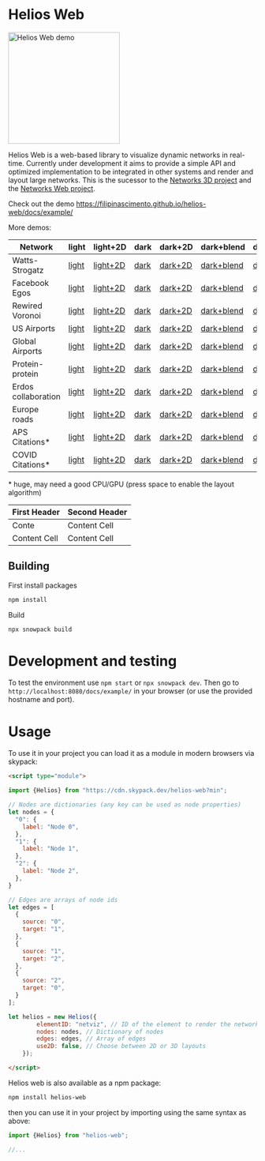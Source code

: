 # Helios Web
<img width="226" alt="Helios Web demo" src="https://github.com/filipinascimento/helios-web/raw/main/media/WS_very_low.gif">

Helios Web is a web-based library to visualize dynamic networks in real-time. Currently under development it aims to provide a simple API and optimized implementation to be integrated in other systems and render and layout large networks. This is the sucessor to the [Networks 3D project](https://filipinascimento.github.io/networks3d/) and the [Networks Web project](https://filipinascimento.github.io/software/networksweb/).

Check out the demo https://filipinascimento.github.io/helios-web/docs/example/

More demos:

| Network | light | light+2D | dark | dark+2D | dark+blend | dark+blend+2D |
| ------- | ----- | -------- | ---- | ------- | ---------- | ------------- |
| Watts-Strogatz | [light](https://filipinascimento.github.io/helios-web/docs/example/?network=WS_10000_10_001) | [light+2D](https://filipinascimento.github.io/helios-web/docs/example/?network=WS_10000_10_001&use2d) | [dark](https://filipinascimento.github.io/helios-web/docs/example/?network=WS_10000_10_001&dark) | [dark+2D](https://filipinascimento.github.io/helios-web/docs/example/?network=WS_10000_10_001&dark&use2d) | [dark+blend](https://filipinascimento.github.io/helios-web/docs/example/?network=WS_10000_10_001&dark&additive) | [dark+blend+2D](https://filipinascimento.github.io/helios-web/docs/example/?network=WS_10000_10_001&dark&additive&use2d) |
| Facebook Egos | [light](https://filipinascimento.github.io/helios-web/docs/example/?network=Facebook_combined) | [light+2D](https://filipinascimento.github.io/helios-web/docs/example/?network=Facebook_combined&use2d) | [dark](https://filipinascimento.github.io/helios-web/docs/example/?network=Facebook_combined&dark) | [dark+2D](https://filipinascimento.github.io/helios-web/docs/example/?network=Facebook_combined&dark&use2d) | [dark+blend](https://filipinascimento.github.io/helios-web/docs/example/?network=Facebook_combined&dark&additive) | [dark+blend+2D](https://filipinascimento.github.io/helios-web/docs/example/?network=Facebook_combined&dark&additive&use2d) |
| Rewired Voronoi | [light](https://filipinascimento.github.io/helios-web/docs/example/?network=RVOR) | [light+2D](https://filipinascimento.github.io/helios-web/docs/example/?network=RVOR&use2d) | [dark](https://filipinascimento.github.io/helios-web/docs/example/?network=RVOR&dark) | [dark+2D](https://filipinascimento.github.io/helios-web/docs/example/?network=RVOR&dark&use2d) | [dark+blend](https://filipinascimento.github.io/helios-web/docs/example/?network=RVOR&dark&additive) | [dark+blend+2D](https://filipinascimento.github.io/helios-web/docs/example/?network=RVOR&dark&additive&use2d) |
| US Airports | [light](https://filipinascimento.github.io/helios-web/docs/example/?network=USairport_2010) | [light+2D](https://filipinascimento.github.io/helios-web/docs/example/?network=USairport_2010&use2d) | [dark](https://filipinascimento.github.io/helios-web/docs/example/?network=USairport_2010&dark) | [dark+2D](https://filipinascimento.github.io/helios-web/docs/example/?network=USairport_2010&dark&use2d) | [dark+blend](https://filipinascimento.github.io/helios-web/docs/example/?network=USairport_2010&dark&additive) | [dark+blend+2D](https://filipinascimento.github.io/helios-web/docs/example/?network=USairport_2010&dark&additive&use2d) |
| Global Airports | [light](https://filipinascimento.github.io/helios-web/docs/example/?network=Airports) | [light+2D](https://filipinascimento.github.io/helios-web/docs/example/?network=Airports&use2d) | [dark](https://filipinascimento.github.io/helios-web/docs/example/?network=Airports&dark) | [dark+2D](https://filipinascimento.github.io/helios-web/docs/example/?network=Airports&dark&use2d) | [dark+blend](https://filipinascimento.github.io/helios-web/docs/example/?network=Airports&dark&additive) | [dark+blend+2D](https://filipinascimento.github.io/helios-web/docs/example/?network=Airports&dark&additive&use2d) |
| Protein-protein | [light](https://filipinascimento.github.io/helios-web/docs/example/?network=bio-dmela) | [light+2D](https://filipinascimento.github.io/helios-web/docs/example/?network=bio-dmela&use2d) | [dark](https://filipinascimento.github.io/helios-web/docs/example/?network=bio-dmela&dark) | [dark+2D](https://filipinascimento.github.io/helios-web/docs/example/?network=bio-dmela&dark&use2d) | [dark+blend](https://filipinascimento.github.io/helios-web/docs/example/?network=bio-dmela&dark&additive) | [dark+blend+2D](https://filipinascimento.github.io/helios-web/docs/example/?network=bio-dmela&dark&additive&use2d) |
| Erdos collaboration | [light](https://filipinascimento.github.io/helios-web/docs/example/?network=ca-Erdos992) | [light+2D](https://filipinascimento.github.io/helios-web/docs/example/?network=ca-Erdos992&use2d) | [dark](https://filipinascimento.github.io/helios-web/docs/example/?network=ca-Erdos992&dark) | [dark+2D](https://filipinascimento.github.io/helios-web/docs/example/?network=ca-Erdos992&dark&use2d) | [dark+blend](https://filipinascimento.github.io/helios-web/docs/example/?network=ca-Erdos992&dark&additive) | [dark+blend+2D](https://filipinascimento.github.io/helios-web/docs/example/?network=ca-Erdos992&dark&additive&use2d) |
| Europe roads | [light](https://filipinascimento.github.io/helios-web/docs/example/?network=road-euroroad) | [light+2D](https://filipinascimento.github.io/helios-web/docs/example/?network=road-euroroad&use2d) | [dark](https://filipinascimento.github.io/helios-web/docs/example/?network=road-euroroad&dark) | [dark+2D](https://filipinascimento.github.io/helios-web/docs/example/?network=road-euroroad&dark&use2d) | [dark+blend](https://filipinascimento.github.io/helios-web/docs/example/?network=road-euroroad&dark&additive) | [dark+blend+2D](https://filipinascimento.github.io/helios-web/docs/example/?network=road-euroroad&dark&additive&use2d) |
| APS Citations\* | [light](https://filipinascimento.github.io/helios-web/docs/example/?network=APS) | [light+2D](https://filipinascimento.github.io/helios-web/docs/example/?network=APS&use2d) | [dark](https://filipinascimento.github.io/helios-web/docs/example/?network=APS&dark) | [dark+2D](https://filipinascimento.github.io/helios-web/docs/example/?network=APS&dark&use2d) | [dark+blend](https://filipinascimento.github.io/helios-web/docs/example/?network=APS&dark&additive) | [dark+blend+2D](https://filipinascimento.github.io/helios-web/docs/example/?network=APS&dark&additive&use2d) |
| COVID Citations\* | [light](https://filipinascimento.github.io/helios-web/docs/example/?network=COVID) | [light+2D](https://filipinascimento.github.io/helios-web/docs/example/?network=COVID&use2d) | [dark](https://filipinascimento.github.io/helios-web/docs/example/?network=COVID&dark) | [dark+2D](https://filipinascimento.github.io/helios-web/docs/example/?network=COVID&dark&use2d) | [dark+blend](https://filipinascimento.github.io/helios-web/docs/example/?network=COVID&dark&additive) | [dark+blend+2D](https://filipinascimento.github.io/helios-web/docs/example/?network=COVID&dark&additive&use2d) |

\* huge, may need a good CPU/GPU  (press space to enable the layout algorithm)

| First Header  | Second Header |
| -------- | ------------- |
| Conte | Content Cell  |
| Content Cell | Content Cell  |


## Building

First install packages
```bash
npm install
```

Build
```bash
npx snowpack build
```

# Development and testing
To test the environment use `npm start` or `npx snowpack dev`.
Then go to `http://localhost:8080/docs/example/` in your browser (or use the provided hostname and port).

# Usage
To use it in your project you can load it as a module in modern browsers via skypack:

```html
<script type="module">

import {Helios} from "https://cdn.skypack.dev/helios-web?min";

// Nodes are dictionaries (any key can be used as node properties)
let nodes = {
  "0": {
    label: "Node 0",
  },
  "1": {
    label: "Node 1",
  },
  "2": {
    label: "Node 2",
  },
}

// Edges are arrays of node ids
let edges = [
  {
    source: "0",
    target: "1",
  },
  {
    source: "1",
    target: "2",
  },
  {
    source: "2",
    target: "0",
  }
];

let helios = new Helios({
		elementID: "netviz", // ID of the element to render the network in
		nodes: nodes, // Dictionary of nodes 
		edges: edges, // Array of edges
		use2D: false, // Choose between 2D or 3D layouts
	});

</script>
```

Helios web is also available as a npm package:

```bash
npm install helios-web
```
then you can use it in your project by importing using the same syntax as above:
```javascript
import {Helios} from "helios-web";

//...

```

